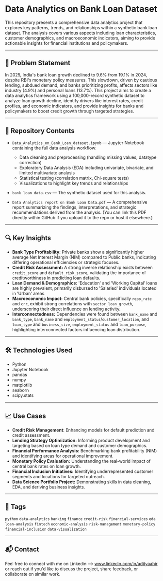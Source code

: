 # Data Analytics on Bank Loan Dataset

This repository presents a comprehensive data analytics project that explores key patterns, trends, and relationships within a synthetic bank loan dataset. The analysis covers various aspects including loan characteristics, customer demographics, and macroeconomic indicators, aiming to provide actionable insights for financial institutions and policymakers.

---

## 📌 Problem Statement

In 2025, India's bank loan growth declined to 9.6% from 19.1% in 2024, despite RBI's monetary policy measures. This slowdown, driven by cautious lending, subdued demand, and banks prioritizing profits, affects sectors like industry (4.9%) and personal loans (13.7%). This project aims to create a data analytics framework using a 100,000-record synthetic dataset to analyze loan growth decline, identify drivers like interest rates, credit profiles, and economic indicators, and provide insights for banks and policymakers to boost credit growth through targeted strategies.

---

## 📂 Repository Contents

- `Data_Analytics_on_Bank_Loan_dataset.ipynb` — Jupyter Notebook containing the full data analysis workflow:
  - Data cleaning and preprocessing (handling missing values, datatype correction)
  - Exploratory Data Analysis (EDA) including univariate, bivariate, and limited multivariate analysis
  - Statistical testing (correlation matrix, Chi-square tests)
  - Visualizations to highlight key trends and relationships

- `bank_loan_data.csv` — The synthetic dataset used for this analysis.

- `Data Analytics report on Bank Loan Data.pdf` — A comprehensive report summarizing the findings, interpretations, and strategic recommendations derived from the analysis. (You can link this PDF directly within GitHub if you upload it to the repo or host it elsewhere.)

---

## 🔍 Key Insights

- **Bank Type Profitability:** Private banks show a significantly higher average Net Interest Margin (NIM) compared to Public banks, indicating differing operational efficiencies or strategic focuses.
- **Credit Risk Assessment:** A strong inverse relationship exists between `credit_score` and `default_risk_score`, validating the importance of creditworthiness in predicting loan defaults.
- **Loan Demand & Demographics:** 'Education' and 'Working Capital' loans are highly prevalent, primarily disbursed to 'Salaried' individuals located in 'Urban' areas.
- **Macroeconomic Impact:** Central bank policies, specifically `repo_rate` and `crr`, exhibit strong correlations with `sector_loan_growth`, underscoring their direct influence on lending activity.
- **Interconnectedness:** Dependencies were found between `bank_name` and `bank_type`, `bank_name` and `employment_status`/`customer_location`, and `loan_type` and `business_size`, `employment_status` and `loan_purpose`, highlighting interconnected factors influencing loan distribution.

---

## 🛠 Technologies Used

- Python
- Jupyter Notebook
- pandas
- numpy
- matplotlib
- seaborn
- scipy.stats

---

## 📈 Use Cases

- **Credit Risk Management:** Enhancing models for default prediction and credit assessment.
- **Lending Strategy Optimization:** Informing product development and targeting based on loan type demand and customer demographics.
- **Financial Performance Analysis:** Benchmarking bank profitability (NIM) and identifying areas for operational improvement.
- **Monetary Policy Evaluation:** Understanding the real-world impact of central bank rates on loan growth.
- **Financial Inclusion Initiatives:** Identifying underrepresented customer segments and locations for targeted outreach.
- **Data Science Portfolio Project:** Demonstrating skills in data cleaning, EDA, and deriving business insights.

---

## 📎 Tags

`python` `data-analytics` `banking` `finance` `credit-risk` `financial-services` `eda` `loan-analysis` `fintech` `economic-analysis` `risk-management` `monetary-policy` `financial-inclusion` `data-visualization`

---

## 📬 Contact

Feel free to connect with me on Linkedin --> www.linkedin.com/in/adityaahir or reach out if you'd like to discuss the project, share feedback, or collaborate on similar work.
